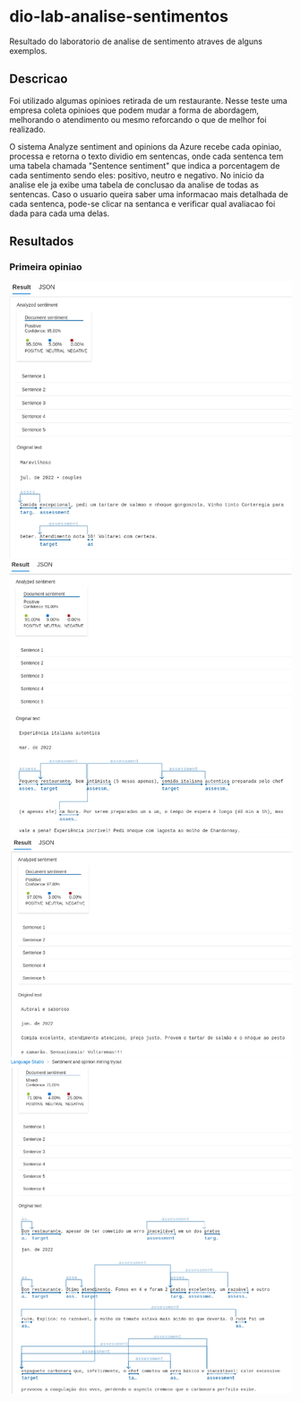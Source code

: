 # dio-lab-analise-sentimentos
Resultado do laboratorio de analise de sentimento atraves de alguns exemplos.

## Descricao
Foi utilizado algumas opinioes retirada de um restaurante.
Nesse teste  uma empresa coleta opinioes que podem mudar a forma de abordagem, melhorando o atendimento ou mesmo reforcando o que de melhor foi realizado.

O sistema Analyze sentiment and opinions da Azure recebe cada opiniao, processa e retorna o texto dividio em sentencas, onde cada sentenca tem uma tabela chamada "Sentence sentiment" que indica a porcentagem de cada sentimento sendo eles: positivo, neutro e negativo. No inicio da analise ele ja exibe uma tabela de conclusao da analise de todas as sentencas. Caso o usuario queira saber uma informacao mais detalhada de cada sentenca, pode-se clicar na sentanca e verificar qual avaliacao foi dada para cada uma delas.


## Resultados
### Primeira opiniao
![Resultado 01](img/resultado1.png)
![Resultado 02](img/resultado2.png)
![Resultado 03](img/resultado3.png)
![Resultado 04](img/resultado4.png)
